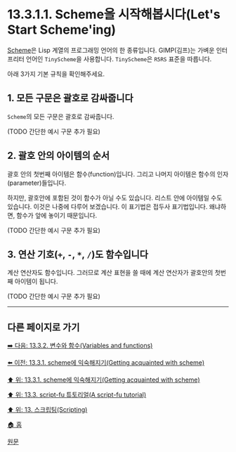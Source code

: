 # 13.3.1.1. Scheme을 시작해봅시다(Let's Start Scheme'ing)
[Scheme](https://en.wikipedia.org/wiki/Scheme_(programming_language))은 Lisp 계열의 프로그래밍 언어의 한 종류입니다. GIMP(김프)는 가벼운 인터프리터 언어인 `TinyScheme`을 사용합니다. `TinyScheme`은 `R5RS` 표준을 따릅니다.

아래 3가지 기본 규칙을 확인해주세요.

## 1. 모든 구문은 괄호로 감싸줍니다
`Scheme`의 모든 구문은 괄호로 감싸줍니다.

(TODO 간단한 예시 구문 추가 필요)

## 2. 괄호 안의 아이템의 순서
괄호 안의 첫번째 아이템은 함수(function)입니다. 그리고 나머지 아이템은 함수의 인자(parameter)들입니다.

하지만, 괄호안에 포함된 것이 함수가 아닐 수도 있습니다. 리스트 안에 아이템일 수도 있습니다. 이것은 나중에 다루어 보겠습니다. 이 표기법은 접두사 표기법입니다. 왜냐하면, 함수가 앞에 놓이기 때문입니다.

(TODO 간단한 예시 구문 추가 필요)

## 3. 연산 기호(`+`, `-`, `*`, `/`)도 함수입니다
계산 연산자도 함수입니다. 그러므로 계산 표현을 쓸 때에 계산 연산자가 괄호안의 첫번째 아이템이 됩니다.

(TODO 간단한 예시 구문 추가 필요)

***

## 다른 페이지로 가기

[➡️ 다음: 13.3.2. 변수와 함수(Variables and functions)](./13-03-02-variables-and-functions.md)

[⬅️ 이전: 13.3.1. scheme에 익숙해지기(Getting acquainted with scheme)](./13-03-01-00-getting-acquainted-with-scheme.md)

[⬆️ 위: 13.3.1. scheme에 익숙해지기(Getting acquainted with scheme)](./13-03-01-00-getting-acquainted-with-scheme.md)

[⬆️ 위: 13.3. script-fu 튜토리얼(A script-fu tutorial)](./13-03-00-a-script-fu-tutorial.md)

[⬆️ 위: 13. 스크립팅(Scripting)](./13-00-scripting.md)

[🏠 홈](./00-home.md)

[원문](https://docs.gimp.org/2.10/ko/gimp-using-script-fu-tutorial.html#idm9574)
